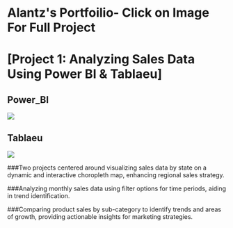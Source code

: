 # Alantz's Portfoilio- Click on Image For Full Project

# [Project 1: Analyzing Sales Data Using Power BI & Tablaeu]
## Power_BI
[<img src="https://i.ibb.co/JprQGXv/Data-Power-BI.jpg">](https://project.novypro.com/QoM1qL)


## Tablaeu
[<img src="https://i.ibb.co/k8j4Zyk/Data-Tableau.png">](https://public.tableau.com/views/A_InnocentProject_Sales_Dashboard/SalesDashboard?:language=en-US&:sid=&:redirect=auth&:display_count=n&:origin=viz_share_link)


###Two projects centered around visualizing sales data by state on a dynamic and interactive choropleth map, enhancing regional sales strategy.

###Analyzing monthly sales data using filter options for time periods, aiding in trend identification.

###Comparing product sales by sub-category to identify trends and areas of growth, providing actionable insights for marketing strategies.


